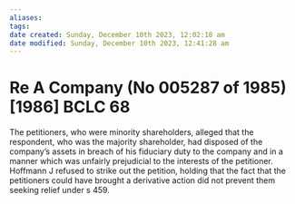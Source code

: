 ```yaml
---
aliases: 
tags: 
date created: Sunday, December 10th 2023, 12:02:18 am
date modified: Sunday, December 10th 2023, 12:41:28 am
---
```


# Re A Company (No 005287 of 1985) [1986] BCLC 68

The petitioners, who were minority shareholders, alleged that the respondent, who was the majority shareholder, had disposed of the company’s assets in breach of his fiduciary duty to the company and in a manner which was unfairly prejudicial to the interests of the petitioner. Hoffmann J refused to strike out the petition, holding that the fact that the petitioners could have brought a derivative action did not prevent them seeking relief under s 459.
